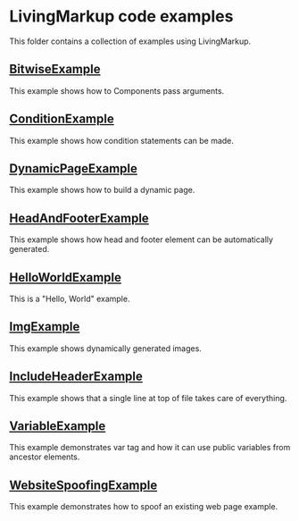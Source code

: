 # LivingMarkup code examples

This folder contains a collection of examples using LivingMarkup.

## [BitwiseExample](BitwiseExample/)
This example shows how to Components pass arguments.

## [ConditionExample](ConditionExample/)
This example shows how condition statements can be made.

## [DynamicPageExample](DynamicPageExample/)
This example shows how to build a dynamic page.

## [HeadAndFooterExample](HeadAndFooterExample/)
This example shows how head and footer element can be automatically generated.

## [HelloWorldExample](HelloWorldExample/)
This is a "Hello, World" example.

## [ImgExample](ImgExample/)
This example shows dynamically generated images.

## [IncludeHeaderExample](IncludeHeaderExample/)
This example shows that a single line at top of file takes care of everything.

## [VariableExample](VariableExample/)
This example demonstrates var tag and how it can use public variables from ancestor elements.

## [WebsiteSpoofingExample](WebsiteSpoofingExample/)
This example demonstrates how to spoof an existing web page example.
